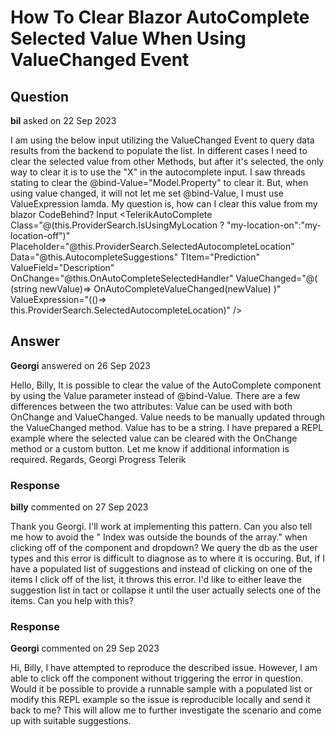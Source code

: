 # How To Clear Blazor AutoComplete Selected Value When Using ValueChanged Event

## Question

**bil** asked on 22 Sep 2023

I am using the below input utilizing the ValueChanged Event to query data results from the backend to populate the list. In different cases I need to clear the selected value from other Methods, but after it's selected, the only way to clear it is to use the "X" in the autocomplete input. I saw threads stating to clear the @bind-Value="Model.Property" to clear it. But, when using value changed, it will not let me set @bind-Value, I must use ValueExpression lamda. My question is, how can I clear this value from my blazor CodeBehind? Input <TelerikAutoComplete Class="@(this.ProviderSearch.IsUsingMyLocation ? "my-location-on":"my-location-off")" Placeholder="@this.ProviderSearch.SelectedAutocompleteLocation" Data="@this.AutocompleteSuggestions" TItem="Prediction" ValueField="Description" OnChange="@this.OnAutoCompleteSelectedHandler" ValueChanged="@( (string newValue)=> OnAutoCompleteValueChanged(newValue) )" ValueExpression="(()=> this.ProviderSearch.SelectedAutocompleteLocation)" />

## Answer

**Georgi** answered on 26 Sep 2023

Hello, Billy, It is possible to clear the value of the AutoComplete component by using the Value parameter instead of @bind-Value. There are a few differences between the two attributes: Value can be used with both OnChange and ValueChanged. Value needs to be manually updated through the ValueChanged method. Value has to be a string. I have prepared a REPL example where the selected value can be cleared with the OnChange method or a custom button. Let me know if additional information is required. Regards, Georgi Progress Telerik

### Response

**billy** commented on 27 Sep 2023

Thank you Georgi. I'll work at implementing this pattern. Can you also tell me how to avoid the " Index was outside the bounds of the array." when clicking off of the component and dropdown? We query the db as the user types and this error is difficult to diagnose as to where it is occuring. But, if I have a populated list of suggestions and instead of clicking on one of the items I click off of the list, it throws this error. I'd like to either leave the suggestion list in tact or collapse it until the user actually selects one of the items. Can you help with this?

### Response

**Georgi** commented on 29 Sep 2023

Hi, Billy, I have attempted to reproduce the described issue. However, I am able to click off the component without triggering the error in question. Would it be possible to provide a runnable sample with a populated list or modify this REPL example so the issue is reproducible locally and send it back to me? This will allow me to further investigate the scenario and come up with suitable suggestions.

